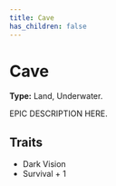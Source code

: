 ```yaml
---
title: Cave
has_children: false
---
```


# Cave

**Type:** Land, Underwater.

EPIC DESCRIPTION HERE.

## Traits

* Dark Vision
* Survival + 1
